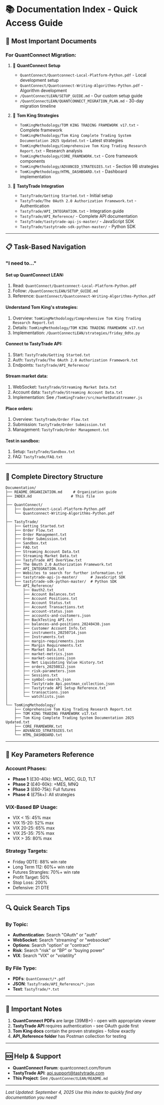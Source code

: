 # 📚 Documentation Index - Quick Access Guide

## 🌟 Most Important Documents

### For QuantConnect Migration:
1. 📘 **QuantConnect Setup**
   - `QuantConnect/Quantconnect-Local-Platform-Python.pdf` - Local development setup
   - `QuantConnect/Quantconnect-Writing-Algorithms-Python.pdf` - Algorithm development
   - `/QuantConnectLEAN/SETUP_GUIDE.md` - Our custom setup guide
   - `/QuantConnectLEAN/QUANTCONNECT_MIGRATION_PLAN.md` - 30-day migration timeline

2. 🎯 **Tom King Strategies**
   - `TomKingMethodology/TOM KING TRADING FRAMEWORK v17.txt` - Complete framework
   - `TomKingMethodology/Tom King Complete Trading System Documentation 2025 Updated.txt` - Latest strategies
   - `TomKingMethodology/Comprehensive Tom King Trading Research Report.txt` - Research analysis
   - `TomKingMethodology/CORE_FRAMEWORK.txt` - Core framework components
   - `TomKingMethodology/ADVANCED_STRATEGIES.txt` - Section 9B strategies
   - `TomKingMethodology/HTML_DASHBOARD.txt` - Dashboard implementation

3. 🔗 **TastyTrade Integration**
   - `TastyTrade/Getting Started.txt` - Initial setup
   - `TastyTrade/The 0Auth 2.0 Authorization Framework.txt` - Authentication
   - `TastyTrade/API_INTEGRATION.txt` - Integration guide
   - `TastyTrade/API_Reference/` - Complete API documentation
   - `TastyTrade/tastytrade-api-js-master/` - JavaScript SDK
   - `TastyTrade/tastytrade-sdk-python-master/` - Python SDK

---

## 📋 Task-Based Navigation

### "I need to..."

#### **Set up QuantConnect LEAN:**
1. Read: `QuantConnect/Quantconnect-Local-Platform-Python.pdf`
2. Follow: `/QuantConnectLEAN/SETUP_GUIDE.md`
3. Reference: `QuantConnect/Quantconnect-Writing-Algorithms-Python.pdf`

#### **Understand Tom King's strategies:**
1. Overview: `TomKingMethodology/Comprehensive Tom King Trading Research Report.txt`
2. Details: `TomKingMethodology/TOM KING TRADING FRAMEWORK v17.txt`
3. Implementation: `/QuantConnectLEAN/strategies/friday_0dte.py`

#### **Connect to TastyTrade API:**
1. Start: `TastyTrade/Getting Started.txt`
2. Auth: `TastyTrade/The 0Auth 2.0 Authorization Framework.txt`
3. Endpoints: `TastyTrade/API_Reference/`

#### **Stream market data:**
1. WebSocket: `TastyTrade/Streaming Market Data.txt`
2. Account data: `TastyTrade/Streaming Account Data.txt`
3. Implementation: See `/TomKingTrader/src/marketDataStreamer.js`

#### **Place orders:**
1. Overview: `TastyTrade/Order Flow.txt`
2. Submission: `TastyTrade/Order Submission.txt`
3. Management: `TastyTrade/Order Management.txt`

#### **Test in sandbox:**
1. Setup: `TastyTrade/Sandbox.txt`
2. FAQ: `TastyTrade/FAQ.txt`

---

## 📂 Complete Directory Structure

```
Documentation/
├── README_ORGANIZATION.md     # Organization guide
├── INDEX.md                  # This file
│
├── QuantConnect/
│   ├── Quantconnect-Local-Platform-Python.pdf
│   └── Quantconnect-Writing-Algorithms-Python.pdf
│
├── TastyTrade/
│   ├── Getting Started.txt
│   ├── Order Flow.txt
│   ├── Order Management.txt
│   ├── Order Submission.txt
│   ├── Sandbox.txt
│   ├── FAQ.txt
│   ├── Streaming Account Data.txt
│   ├── Streaming Market Data.txt
│   ├── TastyTrade API OverView.txt
│   ├── The 0Auth 2.0 Authorization Framework.txt
│   ├── API_INTEGRATION.txt
│   ├── Websites to search for further information.txt
│   ├── tastytrade-api-js-master/      # JavaScript SDK
│   ├── tastytrade-sdk-python-master/  # Python SDK
│   └── API_Reference/
│       ├── 0auth2.txt
│       ├── Account Balances.txt
│       ├── Account Positions.txt
│       ├── Account Status.txt
│       ├── Account Transactions.txt
│       ├── account-status.json
│       ├── accounts-and-customers.json
│       ├── BackTesting API.txt
│       ├── balances-and-positions_20240430.json
│       ├── Customer Account Info.txt
│       ├── instruments_20250714.json
│       ├── Instruments.txt
│       ├── margin-requirements.json
│       ├── Margin Requirements.txt
│       ├── Market Data.txt
│       ├── market-metrics.json
│       ├── market-sessions.json
│       ├── Net Liquidating Value History.txt
│       ├── orders_20250812.json
│       ├── risk-parameters.json
│       ├── Sessions.txt
│       ├── symbol-search.json
│       ├── Tastytrade Api.postman_collection.json
│       ├── Tastytrade API Setup Reference.txt
│       ├── transactions.json
│       └── watchlists.json
│
└── TomKingMethodology/
    ├── Comprehensive Tom King Trading Research Report.txt
    ├── TOM KING TRADING FRAMEWORK v17.txt
    ├── Tom King Complete Trading System Documentation 2025 Updated.txt
    ├── CORE_FRAMEWORK.txt
    ├── ADVANCED_STRATEGIES.txt
    └── HTML_DASHBOARD.txt
```

---

## 🎯 Key Parameters Reference

### Account Phases:
- **Phase 1** (£30-40k): MCL, MGC, GLD, TLT
- **Phase 2** (£40-60k): +MES, MNQ
- **Phase 3** (£60-75k): Full futures
- **Phase 4** (£75k+): All strategies

### VIX-Based BP Usage:
- VIX < 15: 45% max
- VIX 15-20: 52% max
- VIX 20-25: 65% max
- VIX 25-35: 75% max
- VIX > 35: 80% max

### Strategy Targets:
- Friday 0DTE: 88% win rate
- Long Term 112: 60%+ win rate
- Futures Strangles: 70%+ win rate
- Profit Target: 50%
- Stop Loss: 200%
- Defensive: 21 DTE

---

## 🔍 Quick Search Tips

### By Topic:
- **Authentication**: Search "OAuth" or "auth"
- **WebSocket**: Search "streaming" or "websocket"
- **Options**: Search "option" or "contract"
- **Risk**: Search "risk" or "BP" or "buying power"
- **VIX**: Search "VIX" or "volatility"

### By File Type:
- **PDFs**: `QuantConnect/*.pdf`
- **JSON**: `TastyTrade/API_Reference/*.json`
- **Text**: `TastyTrade/*.txt`

---

## 📌 Important Notes

1. **QuantConnect PDFs** are large (39MB+) - open with appropriate viewer
2. **TastyTrade API** requires authentication - see OAuth guide first
3. **Tom King docs** contain the proven strategies - follow exactly
4. **API_Reference folder** has Postman collection for testing

---

## 🆘 Help & Support

- **QuantConnect Forum**: quantconnect.com/forum
- **TastyTrade API**: api.support@tastytrade.com
- **This Project**: See `/QuantConnectLEAN/README.md`

---

*Last Updated: September 4, 2025*
*Use this index to quickly find any documentation you need!*